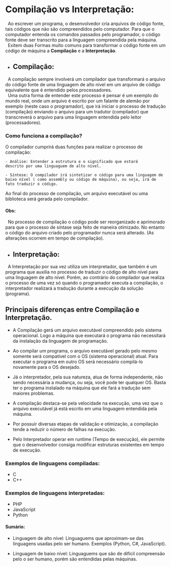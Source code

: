 # Compilação vs Interpretação:

&nbsp; Ao escrever um programa, o desenvolvedor cria arquivos de código fonte, tais códigos que não são compreendidos pelo computador. Para que o computador entenda os comandos passados pelo programador, o código fonte deve ser transcrito para a linguagem compreendida pela máquina. <br>
&nbsp; Exitem duas Formas muito comuns para transformar o código fonte em um código de máquina a <strong>Compilação</strong> e a <strong>Interpretação</strong>.

* ## Compilação:

&nbsp; A compilação sempre involverá um compilador que transformará o arquivo do código fonte de uma linguagem de alto nível em um arquivo de código equivalente que é entendido pelos processadores.<br>
&nbsp; Uma outra forma de entender este processo é pensar é um exemplo do mundo real, onde um arquivo é escrito por um falante de alemão por exemplo (neste caso o programador), que irá iniciar o processo de tradução (compilação) enviando o arquivo para um tradutor (compilador) que transcreverá o arquivo para uma linguagem entendida pelo leitor (processadores). 

### Como funciona a compilação?

O compilador cumprirá duas funções para realizar o processo de compilação:<br>
    
    - Análise: Entender a estrutura e o significado que estará      descrito por uma linguaguem de alto nível.
    
    - Síntese: O compilador irá sintetizar o código para uma linguagem de baixo nível ( como assembly ou código de máquina), ou seja, irá de fato traduzir o código.

Ao final do processo de compilação, um arquivo executável ou uma biblioteca será gerada pelo compilador. 

#### Obs:

&nbsp; No processo de compilação o código pode ser reorganizado e aprimorado para que o processo de síntase seja feito de maneira otimizado. No entanto o código do arquivo criado pelo programador nunca será alterado. (As alterações ocorrem em tempo de compilação).


* ## Interpretação:

&nbsp; A Interpretação por sua vez utiliza um interpretador, que também é um programa que auxilia no processo de traduzir o código de alto nível para uma linguagem de alto nível. Porém, ao contrário do compilador que realiza o processo de uma vez só quando o programador executa a compilação, o interpretador realizará a tradução durante a execução da solução (programa).

## Principais diferenças entre Compilação e Interpretação.

* A Compilação gerá um arquivo executável compreendido pelo sistema operacional. Logo a máquina que executará o programa não necessitará da instalação da linguagem de programação.

* Ao compilar um programa, o arquivo executável gerado pelo mesmo somente será compatível com o OS (sistema operacional) atual. Para executar o programa em outro OS será necessário compilá-lo novamente para o OS desejado.

* Já o interpretador, pela sua natureza, atua de forma independente, não sendo necessária a mudança, ou seja, você pode ter qualquer OS. Basta ter o programa instalado na máquina que ele fará a tradução sem maiores problemas.

* A compilação destaca-se pela velocidade na execução, uma vez que o arquivo executável já está escrito em uma linguagem entendida pela máquina.

* Por possuir diversas etapas de validação e otimização, a compilação tende a reduzir o número de falhas na execução.

* Pelo Interpretador operar em runtime (Tempo de execução), ele permite que o desenvolvedor consiga modificar estruturas existentes em tempo de execução.


### Exemplos de linguagens compiladas:

- C
- C++

### Exemplos de linguagens interpretadas:

- PHP
- JavaScript
- Python

#### Sumário:

* Linguagem de alto nível: Linguaguems que aproximam-se das linguagens usadas pelo ser humano. Exemplos (Python, C#, JavaScript).

* Linguagem de baixo nível: Linguaguems que são de difícil compreensão pelo o ser humano, porém são entendidas pelas máquinas.

